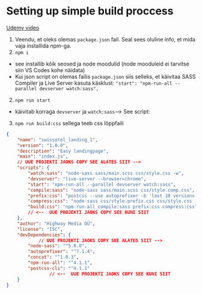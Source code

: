 # Setting up simple build proccess
[Udemy video](https://www.udemy.com/course/advanced-css-and-sass/learn/lecture/8274568#overview)
1) Veendu, et oleks olemas `package.json` fail. Seal sees oluline info, et mida vaja installida npm-ga.
1)  `npm i`
- see installib kõik seosed ja node moodulid (node mooduleid ei tarvitse siin VS Codes kohe näidata)
- Kui json script on olemas failis `package.json` siis selleks, et käivitaa SASS Compiler ja Live Server kasuta käsklust:
`"start": "npm-run-all --parallel devserver watch:sass",`
2) `npm run start` 
- käivitab korraga `devserver` ja `watch:sass`--> See script:
3) `npm run build:css` sellega teeb css lõppfaili

```json
{
	"name": "swissotel_landing_1",
	"version": "1.0.0",
	"description": "Easy landingpage",
	"main": "index.js",
	// UUE PROJEKTI JAOKS COPY SEE ALATES SIIT -->
	"scripts": {
		"watch:sass": "node-sass sass/main.scss css/style.css -w",
		"devserver": "live-server --browser=chrome",
		"start": "npm-run-all --parallel devserver watch:sass",
		"compile:sass": "node-sass sass/main.scss css/style.comp.css",
		"prefix:css": "postcss --use autoprefixer -b 'last 10 versions' css/style.comp.css -o css/style.prefix.css",
		"compress:css": "node-sass css/style.prefix.css css/style.css --output-style compressed",
		"build:css": "npm-run-all compile:sass prefix:css compress:css"
		// <-- 	UUE PROJEKTI JAOKS COPY SEE KUNI SIIT
	},
	"author": "Highway Media OÜ",
	"license": "ISC",
	"devDependencies": {
			// UUE PROJEKTI JAOKS COPY SEE ALATES SIIT -->
		"node-sass": "^5.0.0",
		"autoprefixer": "^7.1.4",
		"concat": "^1.0.3",
		"npm-run-all": "^4.1.1",
		"postcss-cli": "^4.1.1"
				// <-- 	UUE PROJEKTI JAOKS COPY SEE KUNI SIIT
	}
}
```
